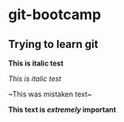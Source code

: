 # git-bootcamp

## Trying to learn git


**This is italic test**

*This is italic test*

~This was mistaken text~


**This text is _extremely_ important**
